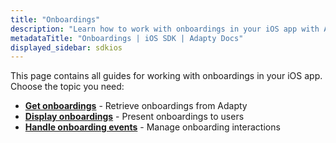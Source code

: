 ```yaml
---
title: "Onboardings"
description: "Learn how to work with onboardings in your iOS app with Adapty SDK."
metadataTitle: "Onboardings | iOS SDK | Adapty Docs"
displayed_sidebar: sdkios
---
```


This page contains all guides for working with onboardings in your iOS app. Choose the topic you need:

- **[Get onboardings](get-onboardings)** - Retrieve onboardings from Adapty
- **[Display onboardings](ios-present-onboardings)** - Present onboardings to users
- **[Handle onboarding events](ios-handling-onboarding-events)** - Manage onboarding interactions